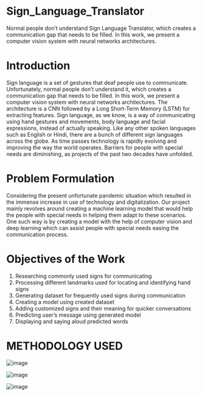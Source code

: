 # Sign_Language_Translator
Normal people don’t understand Sign Language Translator, which creates a communication gap that needs to be filled. In this work, we present a computer vision system with neural networks architectures. 

# Introduction
Sign language is a set of gestures that deaf people use to communicate. Unfortunately, normal people don’t understand it, which creates a communication gap that needs to be filled. In this work, we present a computer vision system with neural networks architectures. The architecture is a CNN followed by a Long Short-Term Memory (LSTM) for extracting features. 
Sign language, as we know, is a way of communicating using hand gestures and movements, body language and facial expressions, instead of actually speaking. Like any other spoken languages such as English or Hindi, there are a bunch of different sign languages across the globe. As time passes technology is rapidly evolving and improving the way the world operates. Barriers for people with special needs are diminishing, as projects of the past two decades have unfolded.

# Problem Formulation
Considering the present unfortunate pandemic situation which resulted in the immense increase in use of technology and digitalization. Our project mainly revolves around creating a machine learning model that would help the people with special needs in helping them adapt to these scenarios. One such way is by creating a model with the help of computer vision and deep learning which can assist people with special needs easing the communication process.

# Objectives of the Work
1. Researching commonly used signs for communicating
2. Processing different landmarks used for locating and identifying hand signs
3. Generating dataset for frequently used signs during communication
4. Creating a model using created dataset
5. Adding customized signs and their meaning for quicker conversations
6. Predicting user’s message using generated model
7. Displaying and saying aloud predicted words

# METHODOLOGY USED
![image](https://user-images.githubusercontent.com/72621588/226508095-ac24ed5f-7346-4d17-b566-71abb4628ecc.png)

![image](https://user-images.githubusercontent.com/72621588/226508133-7b6c8aa8-e6b2-4f75-af5f-d3e88e815385.png)

![image](https://user-images.githubusercontent.com/72621588/226508151-34e0d04d-0174-4220-97b6-e7a5e77b2635.png)




